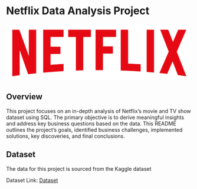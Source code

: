 # Netflix Data Analysis Project

![Netflix Logo](https://github.com/Divyansh-saxena-10/netflix_data_analytics_with_SQL/blob/main/logo.png)

## Overview 
This project focuses on an in-depth analysis of Netflix’s movie and TV show dataset using SQL. The primary objective is to derive meaningful insights and address key business questions based on the data. This README outlines the project’s goals, identified business challenges, implemented solutions, key discoveries, and final conclusions.

## Dataset
The data for this project is sourced from the Kaggle dataset

Dataset Link: [Dataset](https://www.kaggle.com/datasets/shivamb/netflix-shows?resource=download)

##
